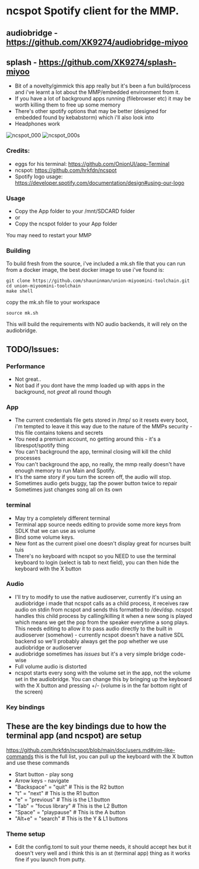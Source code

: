 # ncspot Spotify client for the MMP.
## audiobridge - https://github.com/XK9274/audiobridge-miyoo
## splash - https://github.com/XK9274/splash-miyoo

- Bit of a novelty/gimmick this app really but it's been a fun build/process and i've learnt a lot about the MMP/embedded environment from it.
- If you have a lot of background apps running (filebrowser etc) it may be worth killing them to free up some memory
- There's other spotify options that may be better (designed for embedded found by kebabstorm) which i'll also look into
- Headphones work

![ncspot_000](https://github.com/XK9274/ncspotcli-compile-miyoo/assets/47260768/2e145ea8-f3a4-42bd-85b2-6a83ecaf72b7)
![ncspot_000s](https://github.com/XK9274/ncspotcli-compile-miyoo/assets/47260768/0bb71918-a309-438d-949a-9ffc92930e32)

### Credits:
- eggs for his terminal: https://github.com/OnionUI/app-Terminal
- ncspot: https://github.com/hrkfdn/ncspot
- Spotify logo usage: https://developer.spotify.com/documentation/design#using-our-logo
### Usage
- Copy the App folder to your /mnt/SDCARD folder
- or
- Copy the ncspot folder to your App folder

You may need to restart your MMP

### Building
To build fresh from the source, i've included a mk.sh file that you can run from a docker image, the best docker image to use i've found is:

```
git clone https://github.com/shauninman/union-miyoomini-toolchain.git
cd union-miyoomini-toolchain
make shell
```

copy the mk.sh file to your workspace

`source mk.sh`

This will build the requirements with NO audio backends, it will rely on the audiobridge.

## TODO/Issues: 

### Performance
- Not great..
- Not bad if you dont have the mmp loaded up with apps in the background, not *great* all round though

### App
- The current credentials file gets stored in /tmp/ so it resets every boot, i'm tempted to leave it this way due to the nature of the MMPs security - this file contains tokens and secrets
- You need a premium account, no getting around this - it's a librespot/spotify thing
- You can't background the app, terminal closing will kill the child processes
- You can't background the app, no really, the mmp really doesn't have enough memory to run Main and Spotify.
- It's the same story if you turn the screen off, the audio will stop.
- Sometimes audio gets buggy, tap the power button twice to repair
- Sometimes just changes song all on its own

### terminal
- May try a completely different terminal
- Terminal app source needs editing to provide some more keys from SDLK that we can use as volume
- Bind some volume keys. 
- New font as the current pixel one doesn't display great for ncurses built tuis
- There's no keyboard with ncspot so you NEED to use the terminal keyboard to login (select is tab to next field), you can then hide the keyboard with the X button

### Audio
- I'll try to modify to use the native audioserver, currently it's using an audiobridge i made that ncspot calls as a child process, it receives raw audio on stdin from ncspot and sends this formatted to /dev/dsp. ncspot handles this child process by calling/killing it when a new song is played which means we get the pop from the speaker everytime a song plays. This needs editing to allow it to pass audio directly to the built in audioserver (somehow) - currently ncspot doesn't have a native SDL backend so we'll probably always get the pop whether we use audiobridge or audioserver
- audiobridge sometimes has *issues* but it's a very simple bridge code-wise
- Full volume audio is distorted
- ncspot starts every song with the volume set in the app, not the volume set in the audiobridge. You can change this by bringing up the keyboard with the X button and pressing +/- (volume is in the far bottom right of the screen)

### Key bindings
## These are the key bindings due to how the terminal app (and ncspot) are setup

https://github.com/hrkfdn/ncspot/blob/main/doc/users.md#vim-like-commands this is the full list, you can pull up the keyboard with the X button and use these commands

- Start button - play song
- Arrow keys - navigate
- "Backspace" = "quit" # This is the R2 button
- "t" = "next" # This is the R1 button
- "e" = "previous" # This is the L1 button
- "Tab" = "focus library" # This is the L2 Button
- "Space" = "playpause"  # This is the A button
- "Alt+e" = "search" # This is the Y & L1 buttons

### Theme setup
- Edit the config.toml to suit your theme needs, it should accept hex but it doesn't very well and i think this is an st (terminal app) thing as it works fine if you launch from putty.



